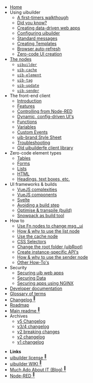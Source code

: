 * [Home](/)
* Using uibuilder
  * [A first-timers walkthough](walkthrough1.md "Let's get started!")
  * [Did you know?](did-you-know.md "Things you might not know about uibuilder")
  * [Creating data-driven web apps](web-app-workflow.md "Different styles and workflows you can use")
  * [Configuring uibuilder](uib-configuration.md "Configure the uibuilder platform. Affects all uibuilder nodes")
  * [Standard messages](pre-defined-msgs.md "Catalogue of messages and properties")
  * [Creating Templates](creating-templates "Pre-defined and reusable front-end code, dependencies, and optional build steps")
  * [Browser auto-refresh](browser-refresh.md "Automatically reload your page after a change")
  * [Zero-code UI creation](using/zero-code-ui.md "Dynamically creating web UI's")
* [The nodes](nodes/README.md)
  * [`uibuilder`](nodes/uibuilder.md)
  * [`uib-cache`](nodes/uib-cache.md)
  * [`uib-element`](nodes/uib-element.md)
  * [`uib-tag`](nodes/uib-tag.md)
  * [`uib-update`](nodes/uib-update.md)
  * [`uib-sender`](nodes/uib-sender.md)
* The front-end client
  * [Introduction](client-docs/readme.md)
  * [Features](client-docs/features.md)
  * [Controlling from Node-RED](client-docs/control-from-node-red.md)
  * [Dynamic, config-driven UI's](client-docs/config-driven-ui.md)
  * [Functions](client-docs/functions.md)
  * [Variables](client-docs/variables.md)
  * [Custom Events](client-docs/custom-events.md)
  * [uib-brand Style Sheet](client-docs/uib-brand-css.md "How to use the uibuilder standard style sheet uib-brand.css")
  * [Troubleshooting](client-docs/troubleshooting.md)
  * [Old uibuilderfe client library](front-end-library.md)
* Zero-code element types
  * [Tables](elements/tables.md)
  * [Forms](elements/forms.md)
  * [Lists](elements/lists.md)
  * [HTML](elements/html.md)
  * [Headings, text boxes, etc.](elements/other.md)
* UI frameworks & builds
  * [VueJS complexities](vue-complexities.md)
  * [VueJS components](vue-component-handling.md)
  * [Svelte](svelte.md)
  * [Avoiding a build step](front-end-no-build.md)
  * [Optimise & transpile (build)](front-end-builds.md)
  * [Snowpack as build tool](front-end-build-snowpack.md)
* How to
  * [Use Fn nodes to change msg._ui](how-to/function-node.md)
  * [How & why to use the list node](how-to/list-node.md)
  * [Use the cache node](how-to/cache-node.md)
  * [CSS Selectors](how-to/css-selectors.md)
  * [Change the root folder (uibRoot)](how-to/changing-uibroot.md)
  * [Create instance-specific API's](how-to/instance-apis.md)
  * [How & why to use the sender node](how-to/sender-node.md)
  * [Other How-To's](how-to/README.md)
* Security
  * [Securing uib web apps](security/security.md "Overview of general web app security with some specifics for Node-RED and uibuilder")
  * [Securing Data](security/securing-data.md "How to use flows and uibiulder middleware to secure your data")
  * [Securing apps using NGINX](security/uib-security-nginx.md "How to use NGINX as a reverse proxy with TLS and identity authentication")
* [Developer documentation](dev/README.md)
* [Glossary of terms](glossary.md)
* [Changelog <sup>🔗</sup>](changelog)
* [Roadmap](roadmap)
* [Main readme <sup>🔗</sup>](uibhome)
* Archives
  * [v5 Changelog](archived/CHANGELOG-v5)
  * [v3/4 changelog](archived/CHANGELOG-v3-v4)
  * [v2 breaking changes](archived/v2-breaking-changes)
  * [v2 changelog](archived/CHANGELOG-v2)
  * [v1 changelog](archived/CHANGELOG-v1)

- **Links**
- [uibuilder license <sup>🔗</sup>](https://github.com/TotallyInformation/node-red-contrib-uibuilder/blob/main/LICENSE)
- [uibuilder WIKI <sup>🔗</sup>](https://github.com/TotallyInformation/node-red-contrib-uibuilder/wiki)
- [Much Ado About IT (Blog) <sup>🔗</sup>](https://it.knightnet.org.uk)
- [Node-RED <sup>🔗</sup>](https://nodered.org/)
